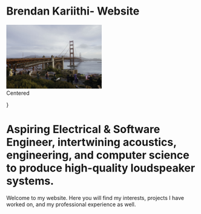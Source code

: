 # Brendan Kariithi- Website

<div class="container">
  <img src="./PFPR6158.jpg" style = "width: 50% ; margin =  auto; diplay: block"> 
  <div class="Brendan Kariithi">Centered</div>
  <style>  
    {position: absolute;}
    {top: 50%;}
    {left: 50%;
    {transform: translate(-50%, -50%);}
  </style>
</div>
 

}

# Aspiring Electrical & Software Engineer, intertwining acoustics, engineering, and computer science to produce high-quality loudspeaker systems.

Welcome to my website. Here you will find my interests, projects I have worked on, and my professional experience as well.

